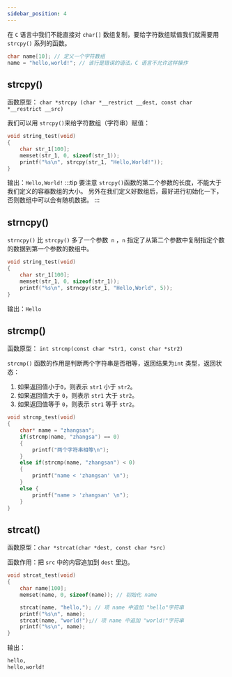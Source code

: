 ```yaml
---
sidebar_position: 4
---
```


在 `C` 语言中我们不能直接对 `char[]` 数组复制，要给字符数组赋值我们就需要用 `strcpy()` 系列的函数。

```c
char name[10]; // 定义一个字符数组
name = "hello,world!"; // 该行是错误的语法，C 语言不允许这样操作
```

## strcpy() 

函数原型：
`char *strcpy (char *__restrict __dest, const char *__restrict __src)`

我们可以用 `strcpy()`来给字符数组（字符串）赋值：
```c
void string_test(void)
{
    char str_1[100];
    memset(str_1, 0, sizeof(str_1));
    printf("%s\n", strcpy(str_1, "Hello,World!"));
}
```

输出：`Hello,World!`
:::tip
要注意 `strcpy()`函数的第二个参数的长度，不能大于我们定义的容器数组的大小。
另外在我们定义好数组后，最好进行初始化一下，否则数组中可以会有随机数据。
:::

## strncpy()

`strncpy()` 比 `strcpy()` 多了一个参数` n` ，`n` 指定了从第二个参数中复制指定个数的数据到第一个参数的数组中。

```c
void string_test(void)
{
    char str_1[100];
    memset(str_1, 0, sizeof(str_1));
    printf("%s\n", strncpy(str_1, "Hello,World", 5));
}
```

输出：`Hello`

## strcmp()

函数原型：
`int strcmp(const char *str1, const char *str2)`

`strcmp()` 函数的作用是判断两个字符串是否相等，返回结果为`int` 类型，返回状态：

1. 如果返回值小于`0`，则表示 `str1` 小于 `str2`。
2. 如果返回值大于 `0`，则表示 `str1` 大于 `str2`。
3. 如果返回值等于 `0`，则表示 `str1` 等于 `str2`。

```c
void strcmp_test(void)
{
    char* name = "zhangsan";
    if(strcmp(name, "zhangsa") == 0)
    {
        printf("两个字符串相等\n");
    }
    else if(strcmp(name, "zhangsan") < 0)
    {
        printf("name < 'zhangsan' \n");
    }
    else {
        printf("name > 'zhangsan' \n");
    }
}
```

## strcat()

函数原型：`char *strcat(char *dest, const char *src)`

函数作用：把 `src` 中的内容追加到 `dest` 里边。

```c
void strcat_test(void)
{
    char name[100];
    memset(name, 0, sizeof(name)); // 初始化 name

    strcat(name, "hello,"); // 项 name 中追加 "hello"字符串
    printf("%s\n", name);
    strcat(name, "world!");// 项 name 中追加 "world!"字符串
    printf("%s\n", name);
}
```

输出：

```bash
hello,
hello,world!
```

